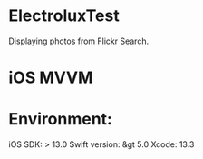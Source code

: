 # ElectroluxTest
Displaying photos from Flickr Search.

# iOS MVVM

# Environment:
iOS SDK: &gt; 13.0
Swift version: &gt  5.0
Xcode: 13.3
